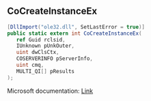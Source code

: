 ## CoCreateInstanceEx

```csharp
[DllImport("ole32.dll", SetLastError = true)]
public static extern int CoCreateInstanceEx(
   ref Guid rclsid,
   IUnknown pUnkOuter,
   uint dwClsCtx,
   COSERVERINFO pServerInfo,
   uint cmq,
   MULTI_QI[] pResults
);
```

Microsoft documentation: [Link](https://docs.microsoft.com/en-us/windows/win32/api/combaseapi/nf-combaseapi-cocreateinstanceex)
